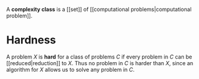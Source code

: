 A **complexity class** is a [[set]] of [[computational problems|computational problem]].

# Hardness

A problem $X$ is **hard** for a class of problems $C$ if every problem in $C$ can be [[reduced|reduction]] to $X$. Thus no problem in $C$ is harder than $X$, since an algorithm for $X$ allows us to solve any problem in $C$.